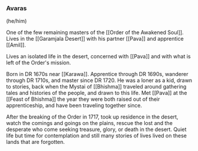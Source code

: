 ### Avaras
(he/him)

One of the few remaining masters of the [[Order of the Awakened Soul]]. Lives in the [[Garamjala Desert]] with his partner [[Pava]] and apprentice [[Amil]]. 

Lives an isolated life in the desert, concerned with [[Pava]] and with what is left of the Order's mission. 

Born in DR 1670s near [[Karawa]]. Apprentice through DR 1690s, wanderer through DR 1710s, and master since DR 1720. He was a loner as a kid, drawn to stories, back when the Mystai of [[Bhishma]] traveled around gathering tales and histories of the people, and drawn to this life. Met [[Pava]] at the [[Feast of Bhishma]] the year they were both raised out of their apprenticeship, and have been traveling together since.

After the breaking of the Order in 1717, took up residence in the desert, watch the comings and goings on the plains, rescue the lost and the desperate who come seeking treasure, glory, or death in the desert. Quiet life but time for contemplation and still many stories of lives lived on these lands that are forgotten.
